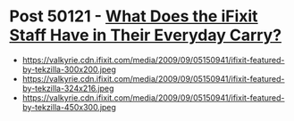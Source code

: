# Post 50121 - [What Does the iFixit Staff Have in Their Everyday Carry?](https://www.ifixit.com/News/50121/what-does-the-ifixit-staff-have-in-their-everyday-carry)

- https://valkyrie.cdn.ifixit.com/media/2009/09/05150941/ifixit-featured-by-tekzilla-300x200.jpeg
- https://valkyrie.cdn.ifixit.com/media/2009/09/05150941/ifixit-featured-by-tekzilla-324x216.jpeg
- https://valkyrie.cdn.ifixit.com/media/2009/09/05150941/ifixit-featured-by-tekzilla-450x300.jpeg
